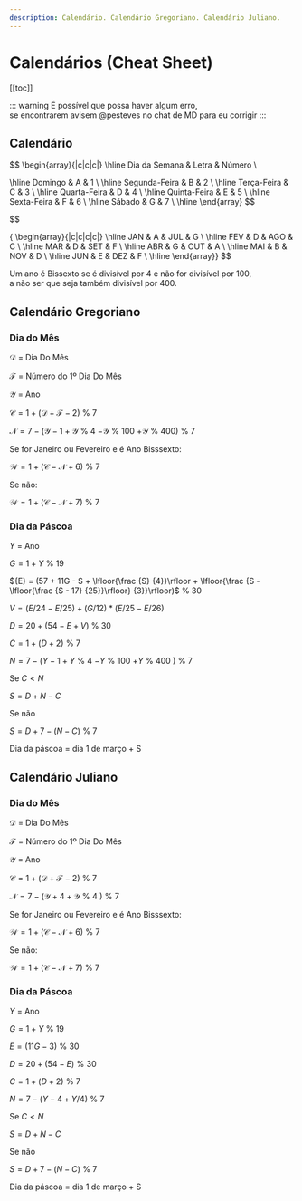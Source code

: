 ```yaml
---
description: Calendário. Calendário Gregoriano. Calendário Juliano.
---
```


# Calendários (Cheat Sheet)

[[toc]]

::: warning
É possível que possa haver algum erro,\
se encontrarem avisem @pesteves no chat de MD para eu corrigir
:::

## Calendário

$$
\begin{array}{|c|c|c|}
\hline
Dia da Semana & Letra & Número
\\

\hline
 Domingo & A & 1 \\
\hline
 Segunda-Feira & B & 2 \\
\hline
 Terça-Feira & C & 3 \\
\hline
 Quarta-Feira & D & 4 \\
\hline
 Quinta-Feira & E & 5 \\
\hline
 Sexta-Feira & F & 6 \\
\hline
 Sábado & G & 7 \\
\hline
\end{array}
$$

$$

{
\begin{array}{|c|c|c|c|}
\hline
 JAN & A & JUL & G \\
\hline
 FEV & D & AGO & C \\
\hline
 MAR & D & SET & F \\
\hline
 ABR & G & OUT & A \\
\hline
 MAI & B & NOV & D \\
\hline
 JUN & E & DEZ & F \\
 \hline
\end{array}}
$$

Um ano é Bissexto se é divisível por 4 e não for divisível por 100,\
 a não ser que seja também divisível por 400.

## Calendário Gregoriano

### Dia do Mês

$\mathcal{D}$ = Dia Do Mês

$\mathcal{F}$ = Número do 1º Dia Do Mês

$\mathcal{Y}$ = Ano

$\mathcal{C} = 1 + (\mathcal{D}+ \mathcal{F} -2)$ % 7

$\mathcal{N} = 7 - (\mathcal{Y} - 1 +  \mathcal{Y}$ % 4 $- \mathcal{Y}$ % 100 $+ \mathcal{Y}$ % 400) % 7

Se for Janeiro ou Fevereiro e é Ano Bisssexto:

$\mathcal{W} = 1 + (\mathcal{C} - \mathcal{N} + 6)$ % 7

Se não:

$\mathcal{W} = 1 + (\mathcal{C} - \mathcal{N} + 7)$ % 7

### Dia da Páscoa

${Y}$ = Ano

${G} = 1 + {Y}$ % 19

${E} = (57 + 11G - S + \lfloor{\frac {S} {4}}\rfloor + \lfloor{\frac {S - \lfloor{\frac {S - 17} {25}}\rfloor} {3}}\rfloor)$ % 30

${V} = (E / 24 - E / 25) + (G / 12) * (E / 25 - E / 26)$

${D} = 20 + (54 - {E}+ V)$ % 30

${C} = 1 + ({D} + 2)$ % 7

${N} = 7 - ({Y} - 1 +  {Y}$ % 4 $- {Y}$ % 100 $+  {Y}$ % 400 $)$ % 7

Se ${C} < {N}$

${S} = {D} + {N} - {C}$

Se não

${S} = {D} + 7 - ({N} - {C})$ % 7

Dia da páscoa = dia 1 de março + S

## Calendário Juliano

### Dia do Mês

$\mathcal{D}$ = Dia Do Mês

$\mathcal{F}$ = Número do 1º Dia Do Mês

$\mathcal{Y}$ = Ano

$\mathcal{C} = 1 + (\mathcal{D}+ \mathcal{F} -2)$ % 7

$\mathcal{N} = 7 - (\mathcal{Y} + 4 + \mathcal{Y}$ % 4 $)$ % 7

Se for Janeiro ou Fevereiro e é Ano Bisssexto:

$\mathcal{W} = 1 + (\mathcal{C} - \mathcal{N} + 6)$ % 7

Se não:

$\mathcal{W} = 1 + (\mathcal{C} - \mathcal{N} + 7)$ % 7

### Dia da Páscoa

${Y}$ = Ano

${G} = 1 + {Y}$ % 19

${E} = (11 {G} - 3)$ % 30

${D} = 20 + (54 - {E})$ % 30

${C} = 1 + ({D} + 2)$ % 7

${N} = 7 - ({Y} - 4 + {Y} / 4)$ % 7

Se ${C} < {N}$

${S} = {D} + {N} - {C}$

Se não

${S} = {D} + 7 - ({N} - {C})$ % 7

Dia da páscoa = dia 1 de março + S
